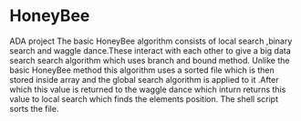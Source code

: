 # HoneyBee
ADA project
The basic HoneyBee algorithm consists of local search ,binary search and waggle dance.These interact with each other to give a big data search search algorithm which uses branch and bound method.
Unlike the basic HoneyBee method this algorithm uses a sorted file which is then stored inside array and the global search algorithm is applied to it .After which this value is returned to the waggle dance which inturn returns this value to local search which finds the elements position.
The shell script sorts the file.